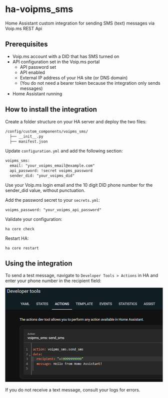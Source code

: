 # ha-voipms_sms
Home Assistant custom integration for sending SMS (text) messages via Voip.ms REST Api 

## Prerequisites
- Voip.ms account with a DID that has SMS turned on
- API configuration set in the Voip.ms portal
  - API password set
  - API enabled
  - External IP address of your HA site (or DNS domain)
  - (You do not need a bearer token because the integration only sends messages)
- Home Assistant running

## How to install the integration

Create a folder structure on your HA server and deploy the two files:

```
/config/custom_components/voipms_sms/
  ├── __init__.py
  ├── manifest.json
```  

Update `configuration.yml` and add the following section:

```
voipms_sms:
  email: "your_voipms_email@example.com"
  api_password: !secret voipms_password
  sender_did: "your_voipms_did"
```

Use your Voip.ms login email and the 10 digit DID phone number for the sender_did value, without punctuation.

Add the password secret to your `secrets.yml`:

```
voipms_password: "your_voipms_api_password"
```

Validate your configuration:

```
ha core check
```

Restart HA:

```
ha core restart
```

## Using the integration

To send a test message, navigate to `Developer Tools > Actions` in HA and enter your phone number in the recipient field:

![alt text](developer-tools.png)

If you do not receive a text message, consult your logs for errors.